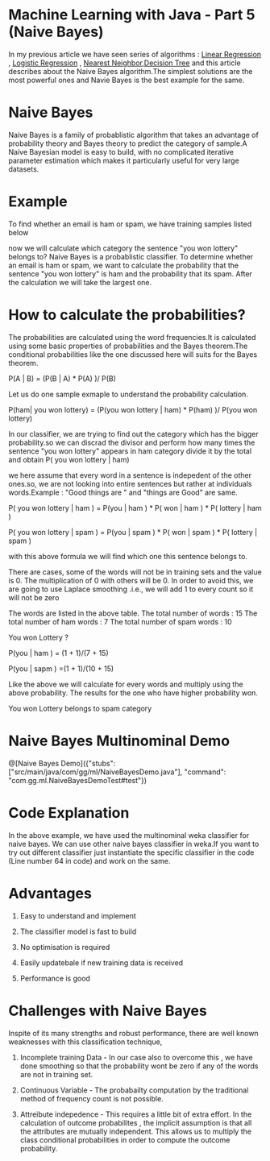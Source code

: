 # Machine Learning with Java - Part 5 (Naive Bayes)

In my previous article we have seen series of algorithms :  [Linear Regression](https://tech.io/playgrounds/3771/machine-learning-with-java---part-1-linear-regression) , [Logistic Regression](https://tech.io/playgrounds/34a7ecd0a4487577f516d92548af66891284/machine-learning-with-java---part-2-logistic-regression) , [Nearest Neighbor](https://tech.io/playgrounds/5439/machine-learning-with-java---part-3-k-nearest-neighbor),[Decision Tree](https://tech.io/playgrounds/5844/machine-learning-with-java---part-4-decision-tree) and this article describes about the Naive Bayes algorithm.The simplest solutions are the most powerful ones and Navie Bayes is the best example for the same.


# Naive Bayes

Naive Bayes is a family of probablistic algorithm that takes an advantage of probability theory and Bayes theory to predict the category of sample.A Naive Bayesian model is easy to build, with no complicated iterative parameter estimation which makes it particularly useful for very large datasets.

# Example 

To find whether an email is ham or spam, we have training samples listed below

now we will calculate which category the sentence "you won lottery" belongs to?
Naive Bayes is a probablistic classifier. To determine whether an email is ham or spam, we want to calculate the probability that the sentence "you won lottery" is ham and the probability that its spam. After the calculation we will take the largest one.

# How to calculate the probabilities?

The probabilities are calculated using the word frequencies.It is calculated using some basic properties of probabilities and the Bayes theorem.The conditional probabilities like the one discussed here will suits for the Bayes theorem.

P(A | B) = (P(B | A) * P(A) )/ P(B)

Let us do one sample exmaple to understand the probability calculation.

P(ham| you won lottery) = (P(you won lottery | ham) * P(ham) )/ P(you won lottery)

In  our classifier, we are trying to find out the category which has the bigger probability.so we can discrad the divisor and perform how many times the sentence "you won lottery" appears in ham category divide it by the total and obtain P( you won lottery | ham)

we here assume that every word in a sentence is indepedent of the other ones.so, we are not looking into entire sentences but rather at individuals words.Example : "Good things are "  and "things are Good" are same.

P( you won lottery | ham ) = P(you | ham ) * P( won | ham ) * P( lottery | ham )

P( you won lottery | spam ) = P(you | spam ) * P( won | spam ) * P( lottery | spam )

with this above formula we will find which one this sentence belongs to.

There are cases, some of the words will not be in training sets and the value is 0. The multiplication of 0 with others will be 0.
In order to avoid this, we are going to use Laplace smoothing .i.e., we will add 1 to every count so it will not be zero

The words are listed in the above table.
The total number of words : 15
The total number of ham words : 7
The total number of spam words : 10

You won Lottery ?

P(you | ham ) = (1 + 1)/(7 + 15)

P(you | sapm ) =(1 + 1)/(10 + 15)

Like the above we will calculate for every words and multiply using the above probability. The results for the one who have higher probability won.

You won Lottery belongs to spam category

# Naive Bayes Multinominal Demo

@[Naive Bayes Demo]({"stubs": ["src/main/java/com/gg/ml/NaiveBayesDemo.java"], "command": "com.gg.ml.NaiveBayesDemoTest#test"})


# Code Explanation

In the above example, we have used the multinominal weka classifier for naive bayes. We can use other naive bayes classifier in weka.If you want to try out different classifier just instantiate the specific classifier in the code (Line number 64 in code) and work on the same.

# Advantages

1. Easy to understand and implement

2. The classifier model is fast to build

3. No optimisation is required 

4. Easily updatebale if new training data is received

5. Performance is good

# Challenges with Naive Bayes

Inspite of its many strengths and robust performance, there are well known weaknesses with this classification technique,

1. Incomplete training Data - In our case also to overcome this , we have done smoothing so that the probability wont be zero if any of the words are not in training set.

2. Continuous Variable - The probabailty computation by the traditional method of frequency count is not possible.

3. Attreibute indepedence - This requires a little bit of extra effort. In the calculation of outcome probabilites , the implicit assumption is that all the attributes are mutually independent. This allows us to multiply the class conditional probabilities in order to compute the outcome probability.


